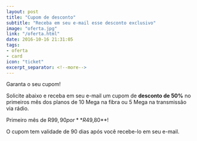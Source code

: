 ```yaml
---
layout: post
title: "Cupom de desconto"
subtitle: "Receba em seu e-mail esse desconto exclusivo"
image: "oferta.jpg"
link: "/oferta.html"
date: 2016-10-16 21:31:05
tags:
- oferta
- card
icon: "ticket"
excerpt_separator: <!--more-->
---
```


Garanta o seu cupom!

Solicite abaixo e receba em seu e-mail um cupom de **desconto de 50%** no primeiros mês dos planos de 10 Mega na fibra ou 5 Mega na transmissão via rádio.

Primeiro mês de R$99,90 por **R$49,80**!
<!--more-->

O cupom tem validade de 90 dias após você recebe-lo em seu e-mail.
